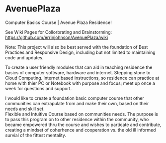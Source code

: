 # AvenuePlaza
Computer Basics Course | Avenue Plaza Residence!

See Wiki Pages for Collorbrating and Brainstorming: https://github.com/errinjohnson/AvenuePlaza/wiki

Note: This project will also be best served with the foundation
of Best Practices and Responsive Design, including but not limited
to maintaining code and updates.  

To create a user friendly modules that can aid in teaching
residence the basics of computer software, hardware and internet.
Stepping stone to Cloud Computing.  Internet based instructions, 
so residence can practice at home with thier PC or Notebook with purpose and focus;
meet up once a week for questions and support.  

I would like to create a foundation basic computer course that other communities
can extrapulate from and make their own, based on their needs and skill set.  
Flexible and Intuitive Course based on communities needs.  The purpose is to
pass this program on to other residence within the community, who became empowered
thru the course and wishes to particate and contribute, creating a mindset of 
coherhence and cooperation vs. the old ill informed survial of the fittest mentality.

